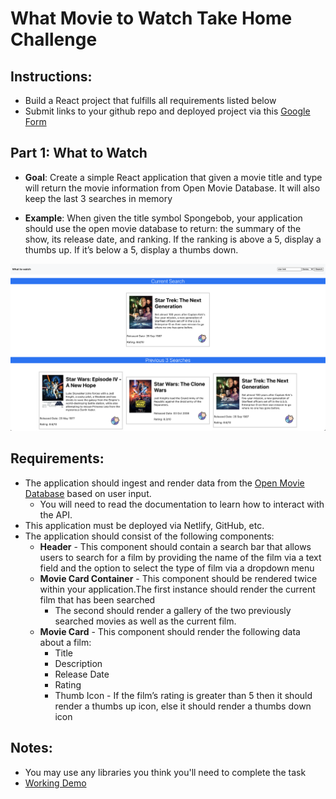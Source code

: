 # What Movie to Watch Take Home Challenge

## Instructions:
* Build a React project that fulfills all requirements listed below
* Submit links to your github repo and deployed project via this [Google Form](#)


## Part 1: What to Watch

* **Goal**: Create a simple React application that given a movie title and type will return the movie information from Open Movie Database. It will also keep the last 3 searches in memory

* **Example**: When given the title symbol Spongebob, your application should use the open movie database to return: the summary of the show, its release date, and ranking. If the ranking is above a 5, display a thumbs up. If it’s below a 5, display a thumbs down.

![Project Mock](./src/assets/ProjectMock.png)

## Requirements:
* The application should ingest and render data from the [Open Movie Database](https://www.omdbapi.com/) based on user input.
  * You will need to read the documentation to learn how to interact with the API.
* This application must be deployed via Netlify, GitHub, etc.
* The application should consist of the following components:
  * **Header** - This component should contain a search bar that allows users to search for a film by providing the name of the film via a text field and the option to select the type of film via a dropdown menu
  * **Movie Card Container** - This component should be rendered twice within your application.The first instance should render the current film that has been searched
    * The second should render a gallery of the two previously searched movies as well as the current film.
  * **Movie Card** - This component should render the following data about a film:
      * Title
      * Description
      * Release Date
      * Rating
      * Thumb Icon - If the film’s rating is greater than 5 then it should render a thumbs up icon, else it should render a thumbs down icon
## Notes:
  * You may use any libraries you think you'll need to complete the task
  * [Working Demo](https://relaxed-hawking-4cc4a7.netlify.app/)



